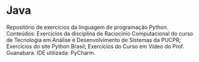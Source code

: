 # Java
Repositório de exercícios da linguagem de programação Python.  Conteúdos:  Exercícios da disciplina de Raciocínio Computacional do curso de Tecnologia em Análise e Desenvolvimento de Sistemas da PUCPR; Exercícios do site Python Brasil; Exercícios do Curso em Vídeo do Prof. Guanabara. IDE utilizada: PyCharm.
